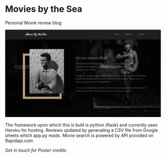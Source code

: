 # Movies by the Sea

Personal Movie review blog

![Website Screenshot](static/images/mbts_SS.jpg)

The framework upon which this is bulit is python (flask) and currently uses Heroku for hosting. Reviews updated by generating a CSV file from Google sheets which app.py reads. Movie search is powered by API provided on Rapidapi.com

_Get in touch for Poster credits_